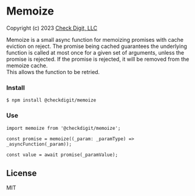 # Memoize

Copyright (c) 2023 [Check Digit, LLC](https://checkdigit.com)

Memoize is a small async function for memoizing promises with cache eviction on reject.
The promise being cached guarantees the underlying function is called at most once for a given set of arguments, unless
the promise is rejected. If the promise is rejected, it will be removed from the memoize cache.  
This allows the function to be retried.

### Install

```
$ npm install @checkdigit/memoize
```

### Use

```
import memoize from '@checkdigit/memoize';

const promise = memoize((_param: _paramType) => _asyncFunction(_param));

const value = await promise(_paramValue);
```

## License

MIT
